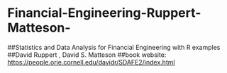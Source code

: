 # Financial-Engineering-Ruppert-Matteson-
##Statistics and Data Analysis for Financial Engineering
with R examples
##David Ruppert , David S. Matteson
##book website: https://people.orie.cornell.edu/davidr/SDAFE2/index.html
